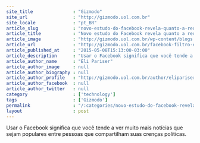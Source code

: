 ```yaml
---
site_title               : "Gizmodo"
site_url                 : "http://gizmodo.uol.com.br"
site_locale              : "pt_BR"
article_slug             : "novo-estudo-do-facebook-revela-quanto-a-rede-social-filtra-o-que-voce-ve"
article_title            : "Novo estudo do Facebook revela quanto a rede social filtra o que você vê"
article_image            : "http://gizmodo.uol.com.br/wp-content/blogs.dir/8/files/2015/05/Filtro-bolha-e-Facebook-1.png"
article_url              : "http://gizmodo.uol.com.br/facebook-filtro-estudo/"
article_published_at     : "2015-05-08T15:13:00-03:00"
article_description      : "Usar o Facebook significa que você tende a ver muito mais notícias que sejam populares entre pessoas que compartilham suas crenças políticas."
article_author_name      : "Eli Pariser"
article_author_image     : null
article_author_biography : null
article_author_profile   : "http://gizmodo.uol.com.br/author/elipariser/"
article_author_facebook  : null
article_author_twitter   : null
category                 : ['technology']
tags                     : ['Gizmodo']
permalink                : "/:categories/novo-estudo-do-facebook-revela-quanto-a-rede-social-filtra-o-que-voce-ve/"
layout                   : post
---
```


Usar o Facebook significa que você tende a ver muito mais notícias que sejam populares entre pessoas que compartilham suas crenças políticas.
